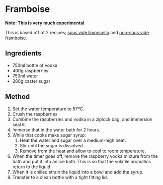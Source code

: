 
# Framboise # 

**Note: This is very much experimental**

This is based off of 2 recipes; [sous vide limoncello](https://recipes.anovaculinary.com/recipe/2-hour-sous-vide-limoncello) and [non-sous vide framboise](https://www.justapinch.com/recipes/drink/cocktail/framboise-raspberry-liqueur.html).

## Ingredients ## 

- 750ml bottle of vodka
- 400g  raspberries
- 750ml water
- 280g  caster sugar

## Method ## 

1. Set the water temperature to 57ºC.
2. Crush the raspberries
3. Combine the raspberries and vodka in a ziplock bag, and immersion seal it.
4. Immerse that in the water bath for 2 hours.
5. While that cooks make sugar syrup:
    1. Heat the water and sugar over a medium-high heat.
    2. Stir until the sugar is dissolved.
    3. Remove from the heat and allow to cool to room temperature.
6. When the timer goes off, remove the raspberry vodka mixture from the bath and put it into an ice bath. This is so that the volatile aromatics return to the liquid.
7. When it is chilled strain the liquid into a bowl and add the syrup.
8. Transfer to a clean bottle with a tight fitting lid.

